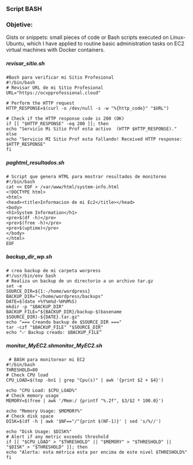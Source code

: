 ### Script BASH

### Objetive:

Gists or snippets: small pieces of code or Bash scripts executed on Linux-Ubuntu, which I have applied to routine basic administration tasks on EC2 virtual machines with Docker containers.

##### revisar_sitio.sh
```
#Bash para verificar mi Sitio Profesional
#!/bin/bash
# Revisar URL de mi Sitio Profesional
URL="https://ocvpprofessional.cloud"

# Perform the HTTP request
HTTP_RESPONSE=$(curl -o /dev/null -s -w "%{http_code}" "$URL")

# Check if the HTTP response code is 200 (OK)
if [[ "$HTTP_RESPONSE" -eq 200 ]]; then
echo "Servicio Mi Sitio Prof esta activo  (HTTP $HTTP_RESPONSE)."
else
echo "Servicio MI Sitio Prof esta fallando! Received HTTP response: $HTTP_RESPONSE"
fi
```
##### paghtml_resultados.sh
```
# Script que genera HTML para mostrar resultados de monitoreo
#!/bin/bash
cat << EOF > /var/www/html/system-info.html
<!DOCTYPE html>
<html>
<head><title>Informacion de mi Ec2</title></head>
<body>
<h1>System Information</h1>
<pre>$(df -h)</pre>
<pre>$(free -h)</pre>
<pre>$(uptime)</pre>
</body>
</html>
EOF
```
##### backup_dir_wp.sh
```
# crea backup de mi carpeta worpress
#!/usr/bin/env bash
# Realiza un backup de un directorio a un archivo tar.gz
set -e
SOURCE_DIR=${1:-/home/wordpress}
BACKUP_DIR="~/home/wordpress/backups"
DATE=$(date +%Y%m%d-%H%M%S)
mkdir -p "$BACKUP_DIR"
BACKUP_FILE="${BACKUP_DIR}/backup-$(basename $SOURCE_DIR)-${DATE}.tar.gz"
echo "=== Creando backup de $SOURCE_DIR ==="
tar -czf "$BACKUP_FILE" "$SOURCE_DIR"
echo "✅ Backup creado: $BACKUP_FILE”
```


##### monitor_MyEC2.shmonitor_MyEC2.sh
```
 # BASH para monitorear mi EC2
#!/bin/bash 
THRESHOLD=80
# Check CPU load
CPU_LOAD=$(top -bn1 | grep "Cpu(s)" | awk '{print $2 + $4}')

echo "CPU Load: $CPU_LOAD%"
# Check memory usage
MEMORY=$(free | awk '/Mem:/ {printf "%.2f", $3/$2 * 100.0}')

echo "Memory Usage: $MEMORY%"
# Check disk space
DISK=$(df -h | awk '$NF=="/"{print $(NF-1)}' | sed 's/%//')

echo "Disk Usage: $DISK%"
# Alert if any metric exceeds threshold
if [[ "$CPU_LOAD" > "$THRESHOLD" || "$MEMORY" > "$THRESHOLD" || "$DISK" > "$THRESHOLD" ]]; then
echo "Alerta: esta métrica esta por encima de este nivel $THRESHOLD%"
fi
```